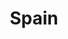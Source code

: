 ---
title: Spain
featured: true
private: true # do not show in list, only as feature
params:
  sort_order: desc

resources:
- src: A_IMG_4097_feature.JPEG
  title: San Sebastian

- src: A_IMG_4099.JPEG
  title: San Sebastian

- src: A_IMG_4104.JPEG
  title: San Sebastian

- src: A_IMG_4112.JPEG
  title: Hondarribia

- src: A_IMG_4114.JPEG
  title: Hondarribia

- src: A_IMG_4123.JPEG
  title: Hondarribia

- src: A_IMG_4127.JPEG
  title: Hondarribia

- src: A_IMG_4147.JPEG
  title: Hondarribia

- src: A_IMG_4148.JPEG
  title: Hondarribia

- src: A_IMG_4158.JPEG
  title: Hondarribia

---